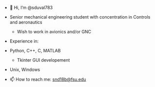 - 👋 Hi, I’m @sduval783
- Senior mechanical engineering student with concentration in Controls and aeronautics
    - Wish to work in avionics and/or GNC

- Experience in:
-  Python, C++, C, MATLAB
    - Tkinter GUI developement 
-  Unix, Windows

- 📫 How to reach me: snd18b@fsu.edu

<!---
sduval783/sduval783 is a ✨ special ✨ repository because its `README.md` (this file) appears on your GitHub profile.
You can click the Preview link to take a look at your changes.
--->
